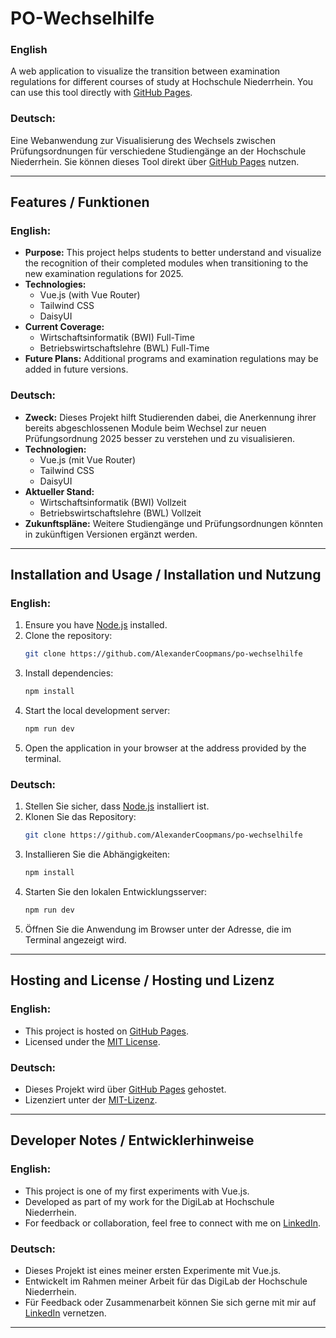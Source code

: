 # PO-Wechselhilfe

### English

A web application to visualize the transition between examination regulations for different courses of study at Hochschule Niederrhein. You can use this tool directly with [GitHub Pages](https://AlexanderCoopmans.github.io/po-wechselhilfe).

### Deutsch:

Eine Webanwendung zur Visualisierung des Wechsels zwischen Prüfungsordnungen für verschiedene Studiengänge an der Hochschule Niederrhein. Sie können dieses Tool direkt über [GitHub Pages](https://AlexanderCoopmans.github.io/po-wechselhilfe) nutzen.

---

## Features / Funktionen

### English:

- **Purpose:**
  This project helps students to better understand and visualize the recognition of their completed modules when transitioning to the new examination regulations for 2025.
- **Technologies:**
  - Vue.js (with Vue Router)
  - Tailwind CSS
  - DaisyUI
- **Current Coverage:**
  - Wirtschaftsinformatik (BWI) Full-Time
  - Betriebswirtschaftslehre (BWL) Full-Time
- **Future Plans:**
  Additional programs and examination regulations may be added in future versions.

### Deutsch:

- **Zweck:**
  Dieses Projekt hilft Studierenden dabei, die Anerkennung ihrer bereits abgeschlossenen Module beim Wechsel zur neuen Prüfungsordnung 2025 besser zu verstehen und zu visualisieren.
- **Technologien:**
  - Vue.js (mit Vue Router)
  - Tailwind CSS
  - DaisyUI
- **Aktueller Stand:**
  - Wirtschaftsinformatik (BWI) Vollzeit
  - Betriebswirtschaftslehre (BWL) Vollzeit
- **Zukunftspläne:**
  Weitere Studiengänge und Prüfungsordnungen könnten in zukünftigen Versionen ergänzt werden.

---

## Installation and Usage / Installation und Nutzung

### English:

1. Ensure you have [Node.js](https://nodejs.org/) installed.
2. Clone the repository:
   ```bash
   git clone https://github.com/AlexanderCoopmans/po-wechselhilfe
   ```
3. Install dependencies:
   ```bash
   npm install
   ```
4. Start the local development server:
   ```bash
   npm run dev
   ```
5. Open the application in your browser at the address provided by the terminal.

### Deutsch:

1. Stellen Sie sicher, dass [Node.js](https://nodejs.org/) installiert ist.
2. Klonen Sie das Repository:
   ```bash
   git clone https://github.com/AlexanderCoopmans/po-wechselhilfe
   ```
3. Installieren Sie die Abhängigkeiten:
   ```bash
   npm install
   ```
4. Starten Sie den lokalen Entwicklungsserver:
   ```bash
   npm run dev
   ```
5. Öffnen Sie die Anwendung im Browser unter der Adresse, die im Terminal angezeigt wird.

---

## Hosting and License / Hosting und Lizenz

### English:

- This project is hosted on [GitHub Pages](https://AlexanderCoopmans.github.io/po-wechselhilfe).
- Licensed under the [MIT License](LICENSE).

### Deutsch:

- Dieses Projekt wird über [GitHub Pages](https://AlexanderCoopmans.github.io/po-wechselhilfe) gehostet.
- Lizenziert unter der [MIT-Lizenz](LICENSE).

---

## Developer Notes / Entwicklerhinweise

### English:

- This project is one of my first experiments with Vue.js.
- Developed as part of my work for the DigiLab at Hochschule Niederrhein.
- For feedback or collaboration, feel free to connect with me on [LinkedIn](https://www.linkedin.com/in/alexander-coopmans-2286ab235).

### Deutsch:

- Dieses Projekt ist eines meiner ersten Experimente mit Vue.js.
- Entwickelt im Rahmen meiner Arbeit für das DigiLab der Hochschule Niederrhein.
- Für Feedback oder Zusammenarbeit können Sie sich gerne mit mir auf [LinkedIn](https://www.linkedin.com/in/alexander-coopmans-2286ab235) vernetzen.

---
